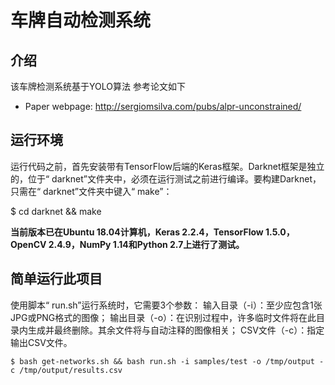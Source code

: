 # 车牌自动检测系统

## 介绍
该车牌检测系统基于YOLO算法
参考论文如下
* Paper webpage: http://sergiomsilva.com/pubs/alpr-unconstrained/


## 运行环境

运行代码之前，首先安装带有TensorFlow后端的Keras框架。Darknet框架是独立的，位于“ darknet”文件夹中，必须在运行测试之前进行编译。要构建Darknet，只需在“ darknet”文件夹中键入“ make”：

$ cd darknet && make

**当前版本已在Ubuntu 18.04计算机，Keras 2.2.4，TensorFlow 1.5.0，OpenCV 2.4.9，NumPy 1.14和Python 2.7上进行了测试。**


## 简单运行此项目

使用脚本“ run.sh”运行系统时，它需要3个参数：
输入目录（-i）：至少应包含1张JPG或PNG格式的图像；
输出目录（-o）：在识别过程中，许多临时文件将在此目录内生成并最终删除。其余文件将与自动注释的图像相关；
CSV文件（-c）：指定输出CSV文件。
```shellscript
$ bash get-networks.sh && bash run.sh -i samples/test -o /tmp/output -c /tmp/output/results.csv
```


